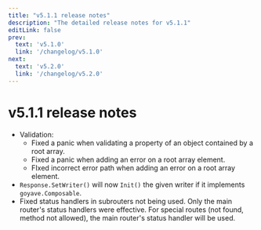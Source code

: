 ```yaml
---
title: "v5.1.1 release notes"
description: "The detailed release notes for v5.1.1"
editLink: false
prev:
  text: 'v5.1.0'
  link: '/changelog/v5.1.0'
next:
  text: 'v5.2.0'
  link: '/changelog/v5.2.0'
---
```


# v5.1.1 release notes

- Validation:
	- Fixed a panic when validating a property of an object contained by a root array.
	- Fixed a panic when adding an error on a root array element.
	- FIxed incorrect error path when adding an error on a root array element.
- `Response.SetWriter()` will now `Init()` the given writer if it implements `goyave.Composable`.
- Fixed status handlers in subrouters not being used. Only the main router's status handlers were effective. For special routes (not found, method not allowed), the main router's status handler will be used.